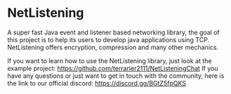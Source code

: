 # NetListening
A super fast Java event and listener based networking library,
the goal of this project is to help its users to develop java applications using TCP.
NetListening offers encryption, compression and many other mechanics. 

If you want to learn how to use the NetListening library, just look at the example project: https://github.com/terrarier2111/NetListeningChat
If you have any questions or just want to get in touch with the community, here is the link to our official discord: https://discord.gg/BGtZ5fpQKS
